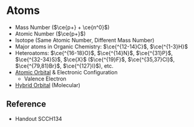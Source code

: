 # Atoms

* Mass Number ($\ce{p+} + \ce{n^0}$)
* Atomic Number ($\ce{p+}$)
* Isotope (Same Atomic Number, Different Mass Number)
* Major atoms in Organic Chemistry: $\ce{^{12-14}C}$, $\ce{^{1-3}H}$
* Heteroatoms: $\ce{^{16-18}O}$, $\ce{^{14}N}$, $\ce{^{31}P}$, $\ce{^{32-34}S}$, $\ce{X}$ ($\ce{^{19}F}$, $\ce{^{35,37}Cl}$, $\ce{^{79,81}Br}$, $\ce{^{127}I}$), etc.
* [Atomic Orbital](../../01%20-%20Concept/Chemistry/Atomic%20Theory/Atomic%20Orbital.md) & Electronic Configuration
  * Valence Electron
* [Hybrid Orbital](../../01%20-%20Concept/Chemistry/Molecular%20Theory/Chemical%20Bonding/Covalent%20Bonding/Hybrid%20Orbital.md) (Molecular)

## Reference

* Handout SCCH134
